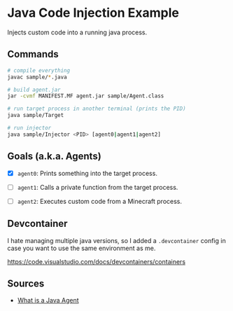 # Java Code Injection Example


Injects custom code into a running java process.


## Commands

```sh
# compile everything
javac sample/*.java

# build agent.jar
jar -cvmf MANIFEST.MF agent.jar sample/Agent.class

# run target process in another terminal (prints the PID)
java sample/Target

# run injector
java sample/Injector <PID> [agent0|agent1|agent2]
```


## Goals (a.k.a. Agents)
- [x] `agent0`: Prints something into the target process.
- [ ] `agent1`: Calls a private function from the target process.
- [ ] `agent2`: Executes custom code from a Minecraft process.


## Devcontainer
I hate managing multiple java versions, so I added a `.devcontainer` config in case you want to use the same environment as me.

https://code.visualstudio.com/docs/devcontainers/containers


## Sources
- [What is a Java Agent](https://youtu.be/ShSjzru4kZA)
